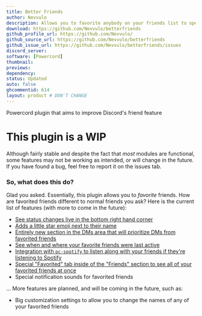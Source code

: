 ```yaml
---
title: Better Friends
author: Nevvulo
description: Allows you to favorite anybody on your friends list to open up more functionality to them such as seeing live status changes, seeing where they were last active, and much more!
download: https://github.com/Nevvulo/betterfriends
github_profile_url: https://github.com/Nevvulo/
github_source_url: https://github.com/Nevvulo/betterfriends
github_issue_url: https://github.com/Nevvulo/betterfriends/issues
discord_server:
software: [Powercord]
thumbnail:
previews:
dependency:
status: Updated
auto: false
ghcommentid: 614
layout: product # DON'T CHANGE
---
```

Powercord plugin that aims to improve Discord's friend feature

# This plugin is a WIP
Although fairly stable and despite the fact that *most* modules are functional, some features may not be working as intended, or will change in the future.
If you have found a bug, feel free to report it on the issues tab.

### So, what does this do?
Glad you asked. Essentially, this plugin allows you to *favorite* friends. 
How are favorited friends different to normal friends you ask? Here is the current list of features (with more to come in the future):

* [See status changes live in the bottom right hand corner](https://massive-legend.nevulo.xyz/ZDW25DI9.gif)
* [Adds a little star emoji next to their name](https://massive-legend.nevulo.xyz/QhzivMAb.png)
* [Entirely new section in the DMs area that will prioritize DMs from favorited friends](https://massive-legend.nevulo.xyz/f11PuwZH.png)
* [See when and where your favorite friends were last active](https://massive-legend.nevulo.xyz/DOZPdrTn.mp4)
* [Integration with `pc-spotify` to listen along with your friends if they're listening to Spotify](https://massive-legend.nevulo.xyz/tCO7Kn55.mp4)
* [Special "Favorited" tab inside of the "Friends" section to see all of your favorited friends at once](https://massive-legend.nevulo.xyz/Lp76IzAp.png)
* Special notification sounds for favorited friends

... More features are planned, and will be coming in the future, such as:

* Big customization settings to allow you to change the names of any of your favorited friends